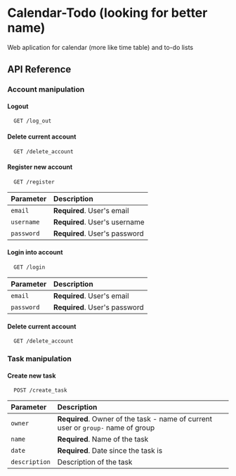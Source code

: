 # Calendar-Todo (looking for better name)

Web aplication for calendar (more like time table) and to-do lists

## API Reference

### Account manipulation

#### Logout

```http
  GET /log_out
```

#### Delete current account

```http
  GET /delete_account
```

#### Register new account

```http
  GET /register
```

| Parameter  | Description                   |
| :--------- | :---------------------------- |
| `email`    | **Required**. User's email    |
| `username` | **Required**. User's username |
| `password` | **Required**. User's password |

#### Login into account

```http
  GET /login
```

| Parameter  | Description                   |
| :--------- | :---------------------------- |
| `email`    | **Required**. User's email    |
| `password` | **Required**. User's password |

#### Delete current account

```http
  GET /delete_account
```

### Task manipulation

#### Create new task

```http
  POST /create_task
```

| Parameter     | Description                                                                      |
| :------------ | :------------------------------------------------------------------------------- |
| `owner`       | **Required**. Owner of the task - name of current user or `group-` name of group |
| `name`        | **Required**. Name of the task                                                   |
| `date`        | **Required**. Date since the task is                                             |
| `description` | Description of the task                                                          |
